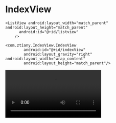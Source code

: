 # IndexView

    <ListView android:layout_width="match_parent" android:layout_height="match_parent"
          android:id="@+id/listview"
        />

    <com.ztiany.IndexView.IndexView
            android:id="@+id/indexView"
            android:layout_gravity="right" android:layout_width="wrap_content"
            android:layout_height="match_parent"/>

<video src="device-2016-03-24-193431.mp4" controls="controls">
您的浏览器不支持 video 标签。
</video>